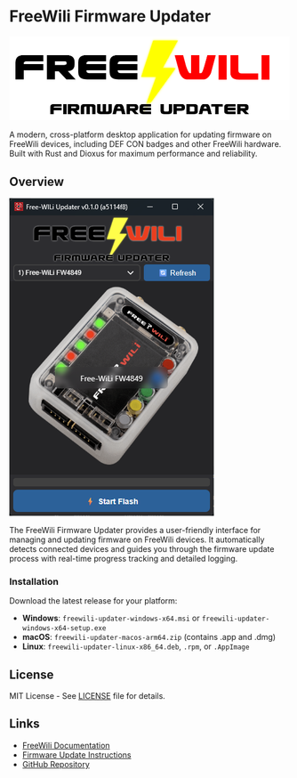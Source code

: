 # FreeWili Firmware Updater

![FreeWili Header](assets/header.png)

A modern, cross-platform desktop application for updating firmware on FreeWili devices, including DEF CON badges and other FreeWili hardware. Built with Rust and Dioxus for maximum performance and reliability.

## Overview

![FreeWili Updater Screenshot](screenshot.png)

The FreeWili Firmware Updater provides a user-friendly interface for managing and updating firmware on FreeWili devices. It automatically detects connected devices and guides you through the firmware update process with real-time progress tracking and detailed logging.





### Installation

Download the latest release for your platform:

- **Windows**: `freewili-updater-windows-x64.msi` or `freewili-updater-windows-x64-setup.exe`
- **macOS**: `freewili-updater-macos-arm64.zip` (contains .app and .dmg)
- **Linux**: `freewili-updater-linux-x86_64.deb`, `.rpm`, or `.AppImage`

## License

MIT License - See [LICENSE](LICENSE) file for details.

## Links

- [FreeWili Documentation](https://docs.freewili.com/)
- [Firmware Update Instructions](https://docs.freewili.com/freewili-firmware-update/)
- [GitHub Repository](https://github.com/freewili/freewili-updater)
